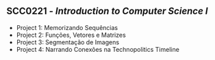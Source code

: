 ## SCC0221 - *Introduction to Computer Science I*
* Project 1: Memorizando Sequências 
* Project 2: Funções, Vetores e Matrizes 
* Project 3: Segmentação de Imagens 
* Project 4: Narrando Conexões na Technopolitics Timeline 
